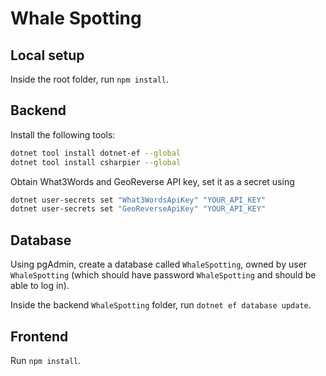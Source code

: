 # Whale Spotting

## Local setup

Inside the root folder, run `npm install`.

## Backend

Install the following tools:

```bash
dotnet tool install dotnet-ef --global
dotnet tool install csharpier --global
```

Obtain What3Words and GeoReverse API key, set it as a secret using

```bash
dotnet user-secrets set "What3WordsApiKey" "YOUR_API_KEY"
dotnet user-secrets set "GeoReverseApiKey" "YOUR_API_KEY"
```

## Database

Using pgAdmin, create a database called `WhaleSpotting`, owned by user `WhaleSpotting` (which should have password `WhaleSpotting` and should be able to log in).

Inside the backend `WhaleSpotting` folder, run `dotnet ef database update`.

## Frontend

Run `npm install`.
